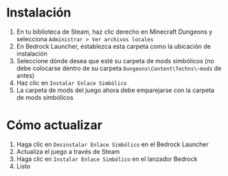 ﻿# Instalación
1. En tu biblioteca de Steam, haz clic derecho en Minecraft Dungeons y selecciona `Administrar > Ver archivos locales`
2. En Bedrock Launcher, establezca esta carpeta como la ubicación de instalación
3. Seleccione dónde desea que esté su carpeta de mods simbólicos (no debe colocarse dentro de su carpeta `Dungeons\Content\Techns\~mods` de antes)
4. Haz clic en `Instalar Enlace Simbólico`
5. La carpeta de mods del juego ahora debe emparejarse con la carpeta de mods simbólicos

# Cómo actualizar
1. Haga clic en `Desinstalar Enlace Simbólico` en el Bedrock Launcher
2. Actualiza el juego a través de Steam
3. Haga clic en `Instalar Enlace Simbólico` en el lanzador Bedrock
4. Listo